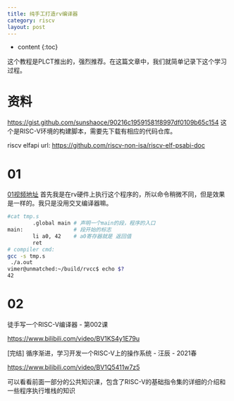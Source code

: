 ```yaml
---
title: 纯手工打造rv编译器
category: riscv
layout: post
---
```

* content
{:toc}

这个教程是PLCT推出的，强烈推荐。在这篇文章中，我们就简单记录下这个学习过程。

# 资料
https://gist.github.com/sunshaoce/90216c19591581f8997df0109b65c154 这个是RISC-V环境的构建脚本，需要先下载有相应的代码仓库。

riscv elfapi url: https://github.com/riscv-non-isa/riscv-elf-psabi-doc

# 01

[01视频地址](https://m.bilibili.com/video/BV1ga411u7X9)
首先我是在rv硬件上执行这个程序的，所以命令稍微不同，但是效果是一样的。我只是没用交叉编译器嘛。

```bash
#cat tmp.s
        .global main # 声明一个main的段，程序的入口
main:                # 段开始的标志 
        li a0, 42    # a0寄存器就是 返回值
        ret
# compiler cmd:
gcc -s tmp.s
 ./a.out
vimer@unmatched:~/build/rvcc$ echo $?
42
```

# 02

徒手写一个RISC-V编译器 - 第002课

https://www.bilibili.com/video/BV1KS4y1E79u

[完结] 循序渐进，学习开发一个RISC-V上的操作系统 - 汪辰 - 2021春

https://www.bilibili.com/video/BV1Q5411w7z5

可以看看前面一部分的公共知识课，包含了RISC-V的基础指令集的详细的介绍和一些程序执行堆栈的知识

